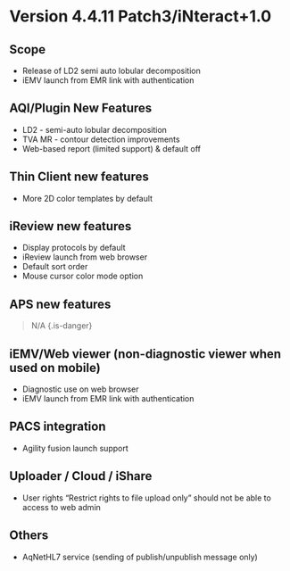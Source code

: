 <!-- TITLE: Patch 3/Interact+1.0 -->
<!-- SUBTITLE: A quick summary of Patch 3/Interact+1.0 -->

# Version 4.4.11 Patch3/iNteract+1.0
## Scope
* Release of LD2 semi auto lobular decomposition
* iEMV launch from EMR link with authentication

## AQI/Plugin New Features
* LD2 - semi-auto lobular decomposition
* TVA MR - contour detection improvements
* Web-based report (limited support) & default off

## Thin Client new features 
* More 2D color templates by default

## iReview new features
* Display protocols by default
* iReview launch from web browser
* Default sort order
* Mouse cursor color mode option

## APS new features
> N/A
{.is-danger}

## iEMV/Web viewer (non-diagnostic viewer when used on mobile)
* Diagnostic use on web browser
* iEMV launch from EMR link with authentication

## PACS integration
* Agility fusion launch support

## Uploader / Cloud / iShare
* User rights “Restrict rights to file upload only” should not be able to access to web admin 

## Others
* AqNetHL7 service (sending of publish/unpublish message only)
